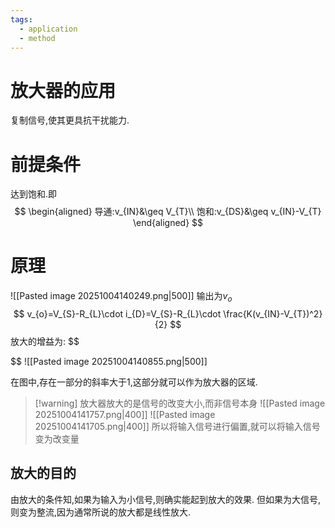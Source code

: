 ```yaml
---
tags:
  - application
  - method
---
```


# 放大器的应用
复制信号,使其更具抗干扰能力.

# 前提条件
达到饱和.即
$$
\begin{aligned}
导通:v_{IN}&\geq V_{T}\\
饱和:v_{DS}&\geq v_{IN}-V_{T}
\end{aligned}
$$

# 原理
![[Pasted image 20251004140249.png|500]]
输出为$v_{o}$
$$
v_{o}=V_{S}-R_{L}\cdot i_{D}=V_{S}-R_{L}\cdot \frac{K(v_{IN}-V_{T})^2}{2}
$$
放大的增益为:
$$

$$
![[Pasted image 20251004140855.png|500]]

在图中,存在一部分的斜率大于1,这部分就可以作为放大器的区域.
>[!warning] 放大器放大的是信号的改变大小,而非信号本身
>![[Pasted image 20251004141757.png|400]]
>![[Pasted image 20251004141705.png|400]]
>所以将输入信号进行偏置,就可以将输入信号变为改变量

## 放大的目的
由放大的条件知,如果为输入为小信号,则确实能起到放大的效果.
但如果为大信号,则变为整流,因为通常所说的放大都是线性放大.

